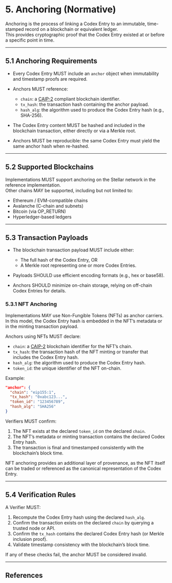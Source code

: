 # 5. Anchoring (Normative)

Anchoring is the process of linking a Codex Entry to an immutable, time-stamped record on a blockchain or equivalent ledger.  
This provides cryptographic proof that the Codex Entry existed at or before a specific point in time.

---

## 5.1 Anchoring Requirements

- Every Codex Entry MUST include an `anchor` object when immutability and timestamp proofs are required.  
- Anchors MUST reference:
  - `chain`: a [CAIP-2] compliant blockchain identifier.  
  - `tx_hash`: the transaction hash containing the anchor payload.  
  - `hash_alg`: the algorithm used to produce the Codex Entry hash (e.g., SHA-256).  

- The Codex Entry content MUST be hashed and included in the blockchain transaction, either directly or via a Merkle root.  
- Anchors MUST be reproducible: the same Codex Entry must yield the same anchor hash when re-hashed.  

---

## 5.2 Supported Blockchains

Implementations MUST support anchoring on the Stellar network in the reference implementation.  
Other chains MAY be supported, including but not limited to:

- Ethereum / EVM-compatible chains  
- Avalanche (C-chain and subnets)  
- Bitcoin (via OP_RETURN)  
- Hyperledger-based ledgers  

---

## 5.3 Transaction Payloads

- The blockchain transaction payload MUST include either:
  - The full hash of the Codex Entry, OR  
  - A Merkle root representing one or more Codex Entries.  

- Payloads SHOULD use efficient encoding formats (e.g., hex or base58).  
- Anchors SHOULD minimize on-chain storage, relying on off-chain Codex Entries for details.  

### 5.3.1 NFT Anchoring

Implementations MAY use Non-Fungible Tokens (NFTs) as anchor carriers.  
In this model, the Codex Entry hash is embedded in the NFT’s metadata or in the minting transaction payload.

Anchors using NFTs MUST declare:

- `chain`: a [CAIP-2] blockchain identifier for the NFT’s chain.  
- `tx_hash`: the transaction hash of the NFT minting or transfer that includes the Codex Entry hash.  
- `hash_alg`: the algorithm used to produce the Codex Entry hash.  
- `token_id`: the unique identifier of the NFT on-chain.  

Example:

```json
"anchor": {
  "chain": "eip155:1",
  "tx_hash": "0xabc123...",
  "token_id": "123456789",
  "hash_alg": "SHA256"
}
```

Verifiers MUST confirm:

1. The NFT exists at the declared `token_id` on the declared `chain`.  
2. The NFT’s metadata or minting transaction contains the declared Codex Entry hash.  
3. The transaction is final and timestamped consistently with the blockchain’s block time.  

NFT anchoring provides an additional layer of provenance, as the NFT itself can be traded or referenced as the canonical representation of the Codex Entry.

---

## 5.4 Verification Rules

A Verifier MUST:

1. Recompute the Codex Entry hash using the declared `hash_alg`.  
2. Confirm the transaction exists on the declared `chain` by querying a trusted node or API.  
3. Confirm the `tx_hash` contains the declared Codex Entry hash (or Merkle inclusion proof).  
4. Validate timestamp consistency with the blockchain’s block time.  

If any of these checks fail, the anchor MUST be considered invalid.

---

## References

[CAIP-2]: https://github.com/ChainAgnostic/CAIPs/blob/master/CAIPs/caip-2.md